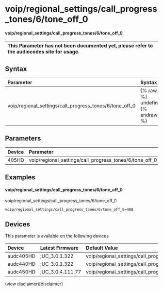 ﻿---
description: voip/regional_settings/call_progress_tones/6/tone_off_0
search: false
---

# voip/regional_settings/call_progress_tones/6/tone_off_0

#### voip/regional_settings/call_progress_tones/6/tone_off_0


| This Parameter has not been documented yet, please refer to the audiocodes site for usage.  |
| :--- |

## Syntax
| Parameter | Syntax |
| :--- | :--- |
|voip/regional_settings/call_progress_tones/6/tone_off_0 | {% raw %} undefined {% endraw %} |

## Parameters
|Device|Parameter|value|Description|
|:---|:---|:---|:---|
| 405HD | voip/regional_settings/call_progress_tones/6/tone_off_0 |  |  |

## Examples
#### voip/regional_settings/call_progress_tones/6/tone_off_0

voip/regional_settings/call_progress_tones/6/tone_off_0

```
voip/regional_settings/call_progress_tones/6/tone_off_0=400
```

## Devices
This parameter is available on the following devices

| Device | Latest Firmware | Default Value |
|:---|:---|:---|
| audc405HD | ;UC_3.0.1.322 | voip/regional_settings/call_progress_tones/6/tone_off_0=400 
| audc440HD | ;UC_3.0.1.322 | voip/regional_settings/call_progress_tones/6/tone_off_0=400 
| audc450HD | ;UC_3.0.4.111.77 | voip/regional_settings/call_progress_tones/6/tone_off_0=400 

(view disclaimer)[disclaimer]
